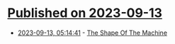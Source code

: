 # [Published on 2023-09-13](index.md)

* [2023-09-13, 05:14:41](https://lobste.rs/s/w6cze6/shape_machine) - [The Shape Of The Machine](https://exple.tive.org/blarg/2020/05/05/the-shape-of-the-machine/)
